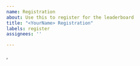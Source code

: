 ```yaml
---
name: Registration
about: Use this to register for the leaderboard
title: "<YourName> Registration"
labels: register
assignees: ''

---
```


<LeetcodeUsername>, <FirstName> <LastName>
